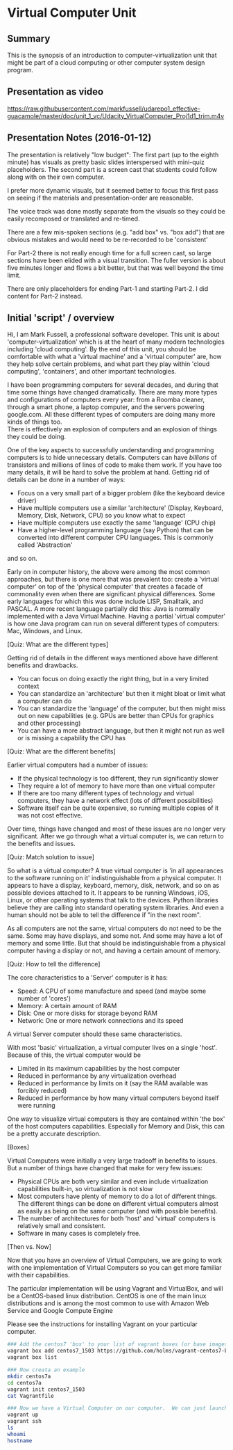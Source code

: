 
# Virtual Computer Unit

## Summary
This is the synopsis of an introduction to computer-virtualization unit that might be part of a cloud computing or other computer system design program.

## Presentation as video

<https://raw.githubusercontent.com/markfussell/udarepo1_effective-guacamole/master/doc/unit_1_vc/Udacity_VirtualComputer_Proj1d1_trim.m4v>

## Presentation Notes (2016-01-12)

The presentation is relatively "low budget": The first part (up to the eighth minute) has visuals as pretty basic slides interspersed
with mini-quiz placeholders.  The second part is a screen cast that students could follow along with on their own computer.  

I prefer more dynamic visuals, but it seemed better to focus this first pass on seeing if the materials and presentation-order are reasonable.

The voice track was done mostly separate from the visuals so they could be easily recomposed or translated and re-timed.  

There are a few mis-spoken sections (e.g. "add box" vs. "box add") that are obvious mistakes and would need to be re-recorded to be 'consistent' 

For Part-2 there is not really enough time for a full screen cast, so large sections have been elided with a visual transition.
The fuller version is about five minutes longer and flows a bit better, but that was well beyond the time limit.

There are only placeholders for ending Part-1 and starting Part-2.  I did content for Part-2 instead.


## Initial 'script' / overview

Hi, I am Mark Fussell, a professional software developer.  This unit is about 'computer-virtualization' which is at the heart of many modern technologies including 'cloud computing'.  By
the end of this unit, you should be comfortable with what a 'virtual machine' and a 'virtual computer' are, how they help solve certain problems, and
what part they play within 'cloud computing', 'containers', and other important technologies.

I have been programming computers for several decades, and during that time some things have changed dramatically.
There are many more types and configurations of computers every year: from a Roomba cleaner, through a smart phone, a laptop computer, and the servers
powering google.com.  All these different types of computers are doing many more kinds of things too.  
There is effectively an explosion of computers and an explosion of things they could be doing.

One of the key aspects to successfully understanding and programming computers is to hide unnecessary details.  Computers can have _billions_ of transistors
and millions of lines of code to make them work.  If you have too many details, it will be hard to solve the problem at hand.
Getting rid of details can be done in a number of ways:
 
 * Focus on a very small part of a bigger problem (like the keyboard device driver)
 * Have multiple computers use a similar 'architecture' (Display, Keyboard, Memory, Disk, Network, CPU) so you know what to expect
 * Have multiple computers use exactly the same 'language' (CPU chip)
 * Have a higher-level programming language (say Python) that can be converted into different computer CPU languages.  This is commonly called 'Abstraction'
 
and so on.   

Early on in computer history, the above were among the most common approaches, but there is one more that was prevalent too: create a 'virtual computer' on top of the 'physical computer' that creates a facade of commonality
 even when there are significant physical differences.  Some early languages for which this was done include LISP, Smalltalk, and PASCAL.  A more recent language partially did this: Java is normally implemented with a Java Virtual Machine.
Having a partial 'virtual computer' is how one Java program can run on several different types of computers: Mac, Windows, and Linux.

[Quiz: What are the different types]

Getting rid of details in the different ways mentioned above have different benefits and drawbacks.  

  * You can focus on doing exactly the right thing, but in a very limited context
  * You can standardize an 'architecture' but then it might bloat or limit what a computer can do
  * You can standardize the 'language' of the computer, but then might miss out on new capabilities (e.g. GPUs are better than CPUs for graphics and other processing)
  * You can have a more abstract language, but then it might not run as well or is missing a capability the CPU has
  
[Quiz: What are the different benefits]

Earlier virtual computers had a number of issues: 

  * If the physical technology is too different, they run significantly slower
  * They require a lot of memory to have more than one virtual computer
  * If there are too many different types of technology and virtual computers, they have a network effect (lots of different possibilities)
  * Software itself can be quite expensive, so running multiple copies of it was not cost effective.
  
Over time, things have changed and most of these issues are no longer very significant.  After we go through what a virtual computer is, we can return to the benefits and issues.

[Quiz: Match solution to issue]

So what is a virtual computer?  A true virtual computer is 'in all appearances to the software running on it' indistinguishable from a physical computer.  It appears to have a display, keyboard, memory, disk, network, and so on as
possible devices attached to it.  It appears to be running Windows, iOS, Linux, or other operating systems that talk to the devices.  Python libraries believe they are calling into standard operating system libraries.  And even a human
should not be able to tell the difference if "in the next room".
 
As all computers are not the same, virtual computers do not need to be the same.  Some may have displays, and some not.  And some may have a lot of memory and some little. But that should be indistinguishable from a physical computer having a display or not, and having a certain amount of memory.

[Quiz: How to tell the difference]

The core characteristics to a 'Server' computer is it has:

  * Speed: A CPU of some manufacture and speed (and maybe some number of 'cores')
  * Memory: A certain amount of RAM
  * Disk: One or more disks for storage beyond RAM
  * Network: One or more network connections and its speed
  
A virtual Server computer should these same characteristics.  

With most 'basic' virtualization, a virtual computer lives on a single 'host'.  Because of this, the virtual computer would be

  * Limited in its maximum capabilities by the host computer 
  * Reduced in performance by any virtualization overhead
  * Reduced in performance by limits on it (say the RAM available was forcibly reduced)
  * Reduced in performance by how many virtual computers beyond itself were running
  
One way to visualize virtual computers is they are contained within 'the box' of the host computers capabilities.  Especially for Memory and Disk, this can be a pretty accurate description.

[Boxes]

Virtual Computers were initially a very large tradeoff in benefits to issues.  But a number of things have changed that make for very few issues:

  * Physical CPUs are both very similar and even include virtualization capabilities built-in, so virtualization is not slow
  * Most computers have plenty of memory to do a lot of different things.  The different things can be done on different virtual computers almost as easily as being on the same computer (and with possible benefits).
  * The number of architectures for both 'host' and 'virtual' computers is relatively small and consistent.
  * Software in many cases is completely free.
  
[Then vs. Now]

Now that you have an overview of Virtual Computers, we are going to work with one implementation of Virtual Computers so you can get more familiar with their capabilities. 

The particular implementation will be using Vagrant and VirtualBox, and will be a CentOS-based linux distribution.  CentOS is one of the main linux
distributions and is among the most common to use with Amazon Web Service and Google Compute Engine

Please see the instructions for installing Vagrant on your particular computer.  

```bash
### Add the centos7 'box' to your list of vagrant boxes (or base images for virtual computers)
vagrant box add centos7_1503 https://github.com/holms/vagrant-centos7-box/releases/download/7.1.1503.001/CentOS-7.1.1503-x86_64-netboot.box
vagrant box list

### Now creata an example
mkdir centos7a
cd centos7a
vagrant init centos7_1503
cat Vagrantfile

### Now we have a Virtual Computer on our computer.  We can just launch and connect to it
vagrant up
vagrant ssh
ls
whoami
hostname

```


  